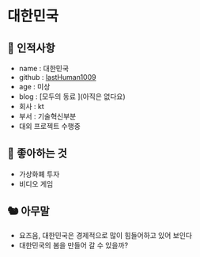 # 대한민국

## 🥸 인적사항

- name : 대한민국
- github : [lastHuman1009](https://github.com/lastHuman1009/)
- age : 미상
- blog : [모두의 동료 ](아직은 없다요)
- 회사 : kt
- 부서 : 기술혁신부분
- 대외 프로젝트 수행중


## 🥕 좋아하는 것
- 가상화폐 투자
- 비디오 게임

## 🐿 아무말

- 요즈음, 대한민국은 경제적으로 많이 힘들어하고 있어 보인다
- 대한민국의 봄을 만들어 갈 수 있을까?


